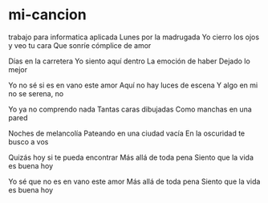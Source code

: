 # mi-cancion
trabajo para informatica aplicada
Lunes por la madrugada
Yo cierro los ojos y veo tu cara
Que sonríe cómplice de amor

Días en la carretera
Yo siento aquí dentro
La emoción de haber
Dejado lo mejor

Yo no sé si es en vano este amor
Aquí no hay luces de escena
Y algo en mi no se serena, no

Yo ya no comprendo nada
Tantas caras dibujadas
Como manchas en una pared

Noches de melancolía
Pateando en una ciudad vacía
En la oscuridad te busco a vos

Quizás hoy si te pueda encontrar
Más allá de toda pena
Siento que la vida es buena hoy

Yo sé que no es en vano este amor
Más allá de toda pena
Siento que la vida es buena hoy
